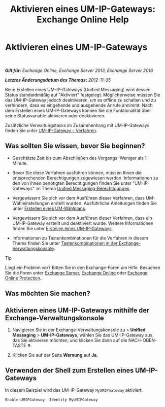﻿---
title: 'Aktivieren eines UM-IP-Gateways: Exchange Online Help'
TOCTitle: Aktivieren eines UM-IP-Gateways
ms:assetid: 2706ae06-c45d-41b7-abbe-378a9fca104a
ms:mtpsurl: https://technet.microsoft.com/de-de/library/Aa996857(v=EXCHG.150)
ms:contentKeyID: 50475372
ms.date: 05/23/2018
mtps_version: v=EXCHG.150
ms.translationtype: MT
---

# Aktivieren eines UM-IP-Gateways

 

_**Gilt für:** Exchange Online, Exchange Server 2013, Exchange Server 2016_

_**Letztes Änderungsdatum des Themas:** 2012-11-05_

Beim Erstellen eines UM-IP-Gateways (Unified Messaging) wird dessen Status standardmäßig auf "Aktiviert" festgelegt. Möglicherweise müssen Sie das UM-IP-Gateway jedoch deaktivieren, um es offline zu schalten und zu verhindern, dass es eingehende und ausgehende Anrufe annimmt. Nach dem Erstellen eines UM-IP-Gateways können Sie die Funktionalität über seine Statusvariable aktivieren oder deaktivieren.

Zusätzliche Verwaltungstasks im Zusammenhang mit UM-IP-Gateways finden Sie unter [UM-IP-Gateway – Verfahren](um-ip-gateway-procedures-exchange-2013-help.md).

## Was sollten Sie wissen, bevor Sie beginnen?

  - Geschätzte Zeit bis zum Abschließen des Vorgangs: Weniger als 1 Minute.

  - Bevor Sie diese Verfahren ausführen können, müssen Ihnen die entsprechenden Berechtigungen zugewiesen werden. Informationen zu den von Ihnen benötigten Berechtigungen finden Sie unter "UM-IP-Gateways" im Thema [Unified Messaging-Berechtigungen](unified-messaging-permissions-exchange-2013-help.md).

  - Vergewissern Sie sich vor dem Ausführen dieser Verfahren, dass UM-Wähleinstellungen erstellt wurden. Ausführliche Anleitungen finden Sie unter [Erstellen eines UM-Wählplans](create-a-um-dial-plan-exchange-2013-help.md).

  - Vergewissern Sie sich vor dem Ausführen dieser Verfahren, dass ein UM-IP-Gateway erstellt und deaktiviert wurde. Weitere Informationen finden Sie unter [Erstellen eines UM-IP-Gateways](create-a-um-ip-gateway-exchange-2013-help.md).

  - Informationen zu Tastenkombinationen für die Verfahren in diesem Thema finden Sie unter [Tastenkombinationen in der Exchange-Verwaltungskonsole](keyboard-shortcuts-in-the-exchange-admin-center-exchange-online-protection-help.md).


> [!TIP]
> Liegt ein Problem vor? Bitten Sie in den Exchange-Foren um Hilfe. Besuchen Sie die Foren unter <A href="https://go.microsoft.com/fwlink/p/?linkid=60612">Exchange Server</A>, <A href="https://go.microsoft.com/fwlink/p/?linkid=267542">Exchange Online</A> oder <A href="https://go.microsoft.com/fwlink/p/?linkid=285351">Exchange Online Protection</A>..



## Was möchten Sie machen?

## Aktivieren eines UM-IP-Gateways mithilfe der Exchange-Verwaltungskonsole

1.  Navigieren Sie in der Exchange-Verwaltungskonsole zu \> **Unified Messaging** \> **UM-IP-Gateways**, wählen Sie das UM-IP-Gateway aus, das Sie aktivieren möchten, und klicken Sie dann auf die NACH-OBEN-TASTE ![NACH-OBEN-TASTE (Symbol)](images/JJ150576.1732c727-328b-4a1a-b84d-6d7252c7dcab(EXCHG.150).gif "NACH-OBEN-TASTE (Symbol)").

2.  Klicken Sie auf der Seite **Warnung** auf **Ja**.

## Verwenden der Shell zum Erstellen eines UM-IP-Gateways

In diesem Beispiel wird das UM-IP-Gateway `MyUMIPGateway` aktiviert.

    Enable-UMIPGateway -Identity MyUMIPGateway

